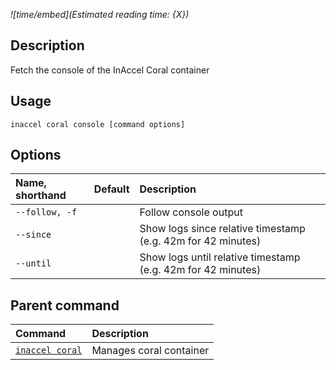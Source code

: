 *![time/embed](Estimated reading time: {X})*

## Description

Fetch the console of the InAccel Coral container

## Usage

```text
inaccel coral console [command options]
```

## Options

| Name, shorthand  | Default | Description                                                  |
| :--------------- | :-----: | :----------------------------------------------------------- |
| ` --follow, -f ` |         | Follow console output                                        |
| ` --since `      |         | Show logs since relative timestamp (e.g. 42m for 42 minutes) |
| ` --until `      |         | Show logs until relative timestamp (e.g. 42m for 42 minutes) |

## Parent command

| Command                         | Description             |
| :------------------------------ | :---------------------- |
| [` inaccel coral `](command.md) | Manages coral container |
